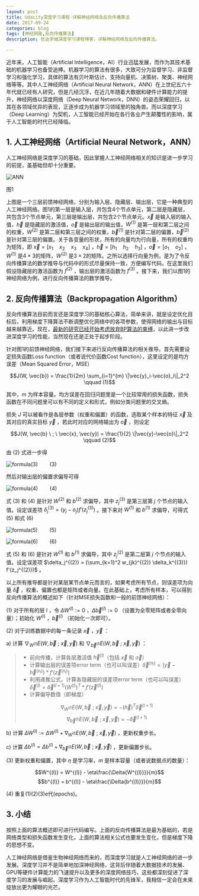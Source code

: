 ```yaml
---
layout: post
title: Udacity深度学习课程-详解神经网络及反向传播算法
date: 2017-09-24
categories: blog
tags: [神经网路,反向传播算法]
description: 优达学城深度学习课程博客，详解神经网络及反向传播算法。

---
```


近年来，人工智能（Artificial Intelligence，AI）行业迅猛发展，而作为其技术基础的机器学习也备受追捧。机器学习的算法有很多，大致可分为监督学习、非监督学习和强化学习，具体的算法有贝叶斯估计、支持向量机、决策树、聚类、神经网络等等。其中人工神经网络（Artificial Neural Network，ANN）在上世纪五六十年代就已经有人研究，但是几经沉浮，在近几年随着大数据和硬件计算能力的提升，神经网络以深度网络（Deep Neural Network，DNN）的姿态荣耀回归，以其在各领域优异的表现，正逐步成为机器学习领域里的独角兽。而以深度学习（Deep Learning）为契机，人工智能已经开始在各行各业产生颠覆性的影响，属于人工智能的时代已经降临。

## 1. 人工神经网络（Artificial Neural Network，ANN）

人工神经网络是深度学习的基础，因此掌握人工神经网络相关的知识是进一步学习的前提，虽基础但却十分重要。

![ANN](http://ow7l1fhke.bkt.clouddn.com/my_images/ANN.png "ANN")

图1

上图是一个三层前馈神经网络，分别为输入层、隐藏层、输出层，它是一种典型的人工神经网络。图1的第一层是输入层，共包含4个节点单元，第二层是隐藏层，共包含3个节点单元，第三层是输出层，共包含2个节点单元。$\vec x$ 是输入层的输入值，$\vec h$ 是隐藏层的激活值，$\vec o$ 是输出层的输出值，$W^{(1)}$ 是第一层和第二层之间的权重，$W^{(2)}$ 是第二层和第三层之间的权重，$\vec b^{(1)}$ 是针对第二层的偏置，$\vec b^{(2)}$ 是针对第三层的偏置。关于各变量的形状，所有的向量均为行向量，所有的权重均为矩阵，即 $\vec x = [x_{1} \quad x_{2} \quad x_{3} \quad x_{4}]$ ，$\vec h = [h_{1} \quad h_{2} \quad h_{3}]$ ，$\vec o = [o_{1} \quad o_{2}]$ ，$W^{(1)}$ 是$4 \times 3$的矩阵，$W^{(2)}$ 是$3 \times 2$的矩阵。之所以选择行向量为例，是为了令反向传播算法的数学推导与代码中的形式尽量保持一致，方便编写代码。在这里我们假设隐藏层的激活函数为 $f^{(2)}$ ，输出层的激活函数为 $f^{(3)}$ 。接下来，我们以图1的神经网络为例，进行反向传播算法的数学推导。


## 2. 反向传播算法（Backpropagation Algorithm）

反向传播算法目前而言还是深度学习的基础核心算法，简单来讲，就是设定优化目标后，利用梯度下降算法不断调整优化网络中的各项参数，使得网络的输出与目标越来越靠近。现在，[最新的研究已经开始考虑放弃BP算法的束缚](https://mp.weixin.qq.com/s?__biz=MzA3MzI4MjgzMw==&mid=2650731098&idx=1&sn=c7391caee3a567b4b046406d53f022f2&chksm=871b3624b06cbf320f3725fe452d291e04a4a8c1beda8ee9e00f1d10266847be4736090aade3&scene=0#rd)，以此进一步改进深度学习的性能，当然现在还是正处于起步阶段。

针对图1的前馈神经网络，我们接下来进行反向传播算法的相关推导。首先需要设定损失函数Loss function（或者说代价函数Cost function），这里设定的是均方误差（Mean Squared Error，MSE）

$$J(W, \vec{b}) = \frac{1}{2m} \sum_{i=1}^{m} \|\vec{y}_i-\vec{o}_i\|_2^2 \qquad (1)$$

其中，$m$ 为样本容量。均方误差在回归问题里是一个比较常用的损失函数，损失函数在不同问题里可以有不同的定义和形式，例如分类问题里的交叉熵。

损失 $J$ 可以被看作是各层参数（权重和偏置）的函数，选取某个样本的特征 $\vec{x}$ 及其对应的真实目标 $\vec{y}$ ，若此时对应的网络输出为 $\vec{o}$ ，则设定

$$J(W, \vec{b} \ ; \ \vec{x}, \vec{y}) = \frac{1}{2} \|\vec{y}-\vec{o}\|_2^2 \qquad (2)$$

由 $(2)$ 式进一步得

![formula(3)](http://ow7l1fhke.bkt.clouddn.com/my_formulae/blog1_%283%29.PNG "formula(3)")$\qquad (3)$

然后对输出层的偏置求偏导可得

![formula(4)](http://ow7l1fhke.bkt.clouddn.com/my_formulae/blog1_%284%29.PNG "formula(4)")$\qquad (4)$

式 $(3)$ 和 $(4)$ 是针对 $W^{(2)}$ 和 $b^{(2)}$ 求偏导，其中 $z_j^{(3)}$ 是第三层第 $j$ 个节点的输入值。设定误差项 $\delta_j^{(3)} = (y_j - o_j)f'(z_j^{(3)})$ 。接下来对 $W^{(1)}$ 和 $b^{(1)}$ 求偏导，可得式 $(5)$ 和式 $(6)$

![formula(5)](http://ow7l1fhke.bkt.clouddn.com/my_formulae/blog1_%285%29.PNG "formula(5)")$\qquad (5)$

![formula(6)](http://ow7l1fhke.bkt.clouddn.com/my_formulae/blog1_%286%29.PNG "formula(6)")$\qquad (6)$

式 $(5)$ 和 $(6)$ 是针对 $W^{(1)}$ 和 $b^{(1)}$ 求偏导，其中 $z_j^{(2)}$ 是第二层第 $j$ 个节点的输入值。设定误差项 $\delta_j^{(2)} = (\sum_{k=1}^2 w_{jk}^{(2)} \delta_k^{(3)}) f'(z_j^{(2)})$ 。

以上所有推导都是针对某层某节点单元而言的，如果考虑所有节点，则误差项为向量 $\vec{\delta}$ ，权重、偏置也都是矩阵或者向量。在此基础上，考虑所有样本，可以得到反向传播算法的概述如下（针对MSE损失函数和一般的前馈神经网络）：

(1) 对于所有的层 $l$ ，令 $\Delta{W^{(l)}} := 0$ ，$\Delta{\vec{b}^{(l)}} := 0$ （设置为全零矩阵或者全零向量）；初始化 $W^{(l)}$ ，$\vec{b}^{(l)}$ （初始化一次即可）。

(2) 对于训练数据中的每一条记录 $\vec{x}$ ，$\vec{y}$ ：

a) 计算 $\nabla_{W^{(l)}} E(W, \vec{b} \ ; \ \vec{x}, \vec{y})$ 和 $\nabla_{\vec{b}^{(l)}} E(W, \vec{b} \ ; \ \vec{x}, \vec{y})$ ：

>* 前向传播，计算各层激活值 $\vec{h}^{(l)}$（包括 $\vec{x}$ 和 $\vec{o}$）
>* 计算输出层的误差项error term（也可以叫误差）$\vec{\delta}^{(n_l)} = (\vec{y} - \vec{h}^{(n_l)}) * f'(\vec{z}^{(n_l)})$
>* 利用递推公式，计算各隐藏层的误差项error term（也可以叫误差）$\vec{\delta}^{(l)} = \vec{\delta}^{(l+1)} (W^{(l)})^T * f'(\vec{z}^{(l)})$
>* 计算偏导数值（即梯度）
>
>$$\nabla_{W^{(l)}} E(W, \vec{b} \ ; \ \vec{x}, \vec{y}) = -(\vec{h})^T \vec{\delta}^{(l+1)}$$
>$$\nabla_{\vec{b}^{(l)}} E(W, \vec{b} \ ; \ \vec{x}, \vec{y}) = -\vec{\delta}^{(l+1)}$$

b) 计算 $\Delta{W^{(l)}} := \Delta{W^{(l)}} + \nabla_{W^{(l)}} E(W, \vec{b} \ ; \ \vec{x}, \vec{y})$ ，更新权重步长。

c) 计算 $\Delta{b}^{(l)} = \Delta{b}^{(l)} + \nabla_{\vec{b}^{(l)}} E(W, \vec{b} \ ; \ \vec{x}, \vec{y})$ ，更新偏置步长。

(3) 更新权重和偏置，其中 $\eta$ 是学习率，$m$ 是样本容量（或者说数据点的数量）：

$$W^{(l)} = W^{(l)} - \eta\frac{\Delta{W^{(l)}}}{m}$$
$$b^{(l)} = b^{(l)} - \eta\frac{\Delta{b^{(l)}}}{m}$$

(4) 重复(1)(2)(3)e代(epochs)。

## 3. 小结

按照上面的算法概述即可进行代码编写。上面的反向传播算法是最为基础的，若是网络类型和损失函数发生变化，上面的算法相关公式也要发生变化，但是梯度下降的思想不变。

人工神经网络是借鉴生物神经网络而来的，而深度学习就是人工神经网络的进一步发展。深度学习并不是简单地加深神经网络，这背后伴随着大数据技术的发展、GPU等硬件计算能力的飞速提升以及更多的深度网络技巧，这些都深刻促进了深度学习的发展与崛起。深度学习作为人工智能时代的先锋军，我相信一定会在未来绽放出更为耀眼的光芒。